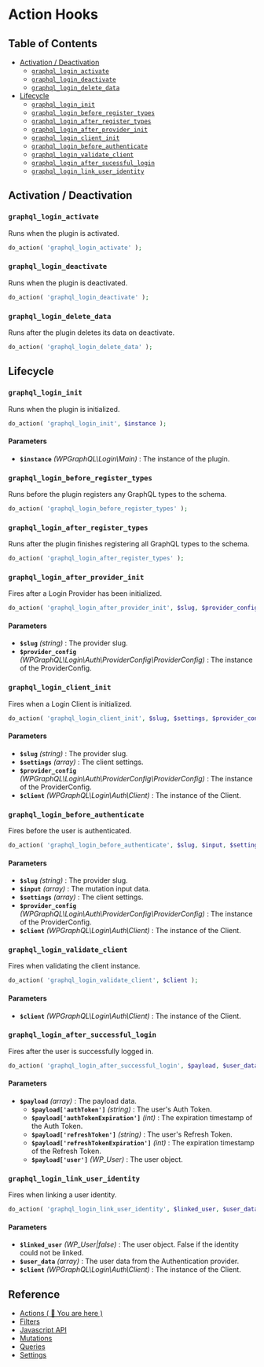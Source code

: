 # Action Hooks

## Table of Contents
* [Activation / Deactivation](#activation--deactivation)
	* [`graphql_login_activate`](#graphql_login_activate)
	* [`graphql_login_deactivate`](#graphql_login_deactivate)
	* [`graphql_login_delete_data`](#graphql_login_delete_data)
* [Lifecycle](#lifecycle)
	* [`graphql_login_init`](#graphql_login_init)
	* [`graphql_login_before_register_types`](#graphql_login_before_register_types)
	* [`graphql_login_after_register_types`](#graphql_login_after_register_types)
	* [`graphql_login_after_provider_init`](#graphql_login_after_provider_init)
	* [`graphql_login_client_init`](#graphql_login_client_init)
	* [`graphql_login_before_authenticate`](#graphql_login_before_authenticate)
	* [`graphql_login_validate_client`](#graphql_login_validate_client)
	* [`graphql_login_after_sucessful_login`](#graphql_login_after_sucessful_login)
	* [`graphql_login_link_user_identity`](#graphql_login_link_user_identity)

## Activation / Deactivation
### `graphql_login_activate`

Runs when the plugin is activated.

```php
do_action( 'graphql_login_activate' );
```

### `graphql_login_deactivate`

Runs when the plugin is deactivated.

```php
do_action( 'graphql_login_deactivate' );
```

### `graphql_login_delete_data`

Runs after the plugin deletes its data on deactivate.

```php
do_action( 'graphql_login_delete_data' );
```

## Lifecycle
### `graphql_login_init`

Runs when the plugin is initialized.

```php
do_action( 'graphql_login_init', $instance );
```

#### Parameters

* **`$instance`** _(WPGraphQL\Login\Main)_ : The instance of the plugin.

### `graphql_login_before_register_types`

Runs before the plugin registers any GraphQL types to the schema.

```php
do_action( 'graphql_login_before_register_types' );
```

### `graphql_login_after_register_types`

Runs after the plugin finishes registering all GraphQL types to the schema.

```php
do_action( 'graphql_login_after_register_types' );
```

### `graphql_login_after_provider_init`

Fires after a Login Provider has been initialized.

```php
do_action( 'graphql_login_after_provider_init', $slug, $provider_config );
```

#### Parameters

* **`$slug`** _(string)_ : The provider slug.
* **`$provider_config`** _(WPGraphQL\Login\Auth\ProviderConfig\ProviderConfig)_ : The instance of the ProviderConfig.

### `graphql_login_client_init`

Fires when a Login Client is initialized.

```php
do_action( 'graphql_login_client_init', $slug, $settings, $provider_config, $client );
```

#### Parameters

* **`$slug`** _(string)_ : The provider slug.
* **`$settings`** _(array)_ : The client settings.
* **`$provider_config`** _(WPGraphQL\Login\Auth\ProviderConfig\ProviderConfig)_ : The instance of the ProviderConfig.
* **`$client`** _(WPGraphQL\Login\Auth\Client)_ : The instance of the Client.

### `graphql_login_before_authenticate`

Fires before the user is authenticated.

```php
do_action( 'graphql_login_before_authenticate', $slug, $input, $settings, $provider_config, $client );
```

#### Parameters

* **`$slug`** _(string)_ : The provider slug.
* **`$input`** _(array)_ : The mutation input data.
* **`$settings`** _(array)_ : The client settings.
* **`$provider_config`** _(WPGraphQL\Login\Auth\ProviderConfig\ProviderConfig)_ : The instance of the ProviderConfig.
* **`$client`** _(WPGraphQL\Login\Auth\Client)_ : The instance of the Client.

### `graphql_login_validate_client`

Fires when validating the client instance.

```php
do_action( 'graphql_login_validate_client', $client );
```

#### Parameters

* **`$client`** _(WPGraphQL\Login\Auth\Client)_ : The instance of the Client.

### `graphql_login_after_successful_login`

Fires after the user is successfully logged in.

```php
do_action( 'graphql_login_after_successful_login', $payload, $user_data, $client );
```

#### Parameters

* **`$payload`** _(array)_ : The payload data.
  * **`$payload['authToken']`** _(string)_ : The user's Auth Token.
  * **`$payload['authTokenExpiration']`** _(int)_ : The expiration timestamp of the Auth Token.
  * **`$payload['refreshToken']`** _(string)_ : The user's Refresh Token.
  * **`$payload['refreshTokenExpiration']`** _(int)_ : The expiration timestamp of the Refresh Token.
  * **`$payload['user']`** _(WP_User)_ : The user object.

### `graphql_login_link_user_identity`

Fires when linking a user identity.

```php
do_action( 'graphql_login_link_user_identity', $linked_user, $user_data, $client );
```

#### Parameters

* **`$linked_user`** _(WP_User|false)_ : The user object. False if the identity could not be linked.
* **`$user_data`** _(array)_ : The user data from the Authentication provider.
* **`$client`** _(WPGraphQL\Login\Auth\Client)_ : The instance of the Client.

## Reference
- [Actions ( 🎯 You are here )](/docs/reference/actions.md)
- [Filters](/docs/reference/filters.md)
- [Javascript API](/docs/reference/javascript-api.md)
- [Mutations](/docs/reference/mutations.md)
- [Queries](/docs/reference/queries.md)
- [Settings](/docs/reference/settings.md)
